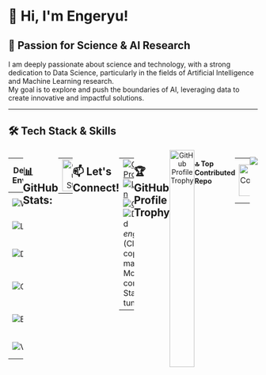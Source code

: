 # 👋 Hi, I'm Engeryu!
## 🔬 Passion for Science & AI Research
I am deeply passionate about science and technology, with a strong dedication to Data Science, particularly in the fields of Artificial Intelligence and Machine Learning research.  
My goal is to explore and push the boundaries of AI, leveraging data to create innovative and impactful solutions.

---

## 🛠️ Tech Stack & Skills
<div style="display: flex; justify-content: space-between;">

| **Development Environments**                                            | **Most Used Programming Languages**                                     | **Tools**                                                      | **Platforms & Technologies**                                      |
| ------------------------------------------------------------------------ | ------------------------------------------------------------------------ | -------------------------------------------------------------- | ------------------------------------------------------------------ |
| ![Windows](https://img.shields.io/badge/Windows-0078D6?logo=windows&logoColor=white&style=for-the-badge) | ![Python](https://img.shields.io/badge/Python-3776AB?logo=python&logoColor=white&style=for-the-badge) ![SQL](https://img.shields.io/badge/SQL-4479A1?logo=mysql&logoColor=white&style=for-the-badge) | ![Jupyter](https://img.shields.io/badge/Jupyter-F37626?logo=jupyter&logoColor=black&style=for-the-badge) ![LaTeX](https://img.shields.io/badge/LaTeX-008080?logo=latex&logoColor=white&style=for-the-badge) | ![AWS](https://img.shields.io/badge/Amazon_AWS-232F3E?logo=amazonaws&logoColor=FF9900&style=for-the-badge) ![GCP](https://img.shields.io/badge/Google_Cloud-4285F4?logo=googlecloud&logoColor=white&style=for-the-badge) |
| ![Linux](https://img.shields.io/badge/Linux-FCC624?logo=linux&logoColor=black&style=for-the-badge) | ![C++](https://img.shields.io/badge/C++-00599C?logo=cplusplus&logoColor=white&style=for-the-badge) ![C](https://img.shields.io/badge/C-00599C?logo=c&logoColor=white&style=for-the-badge) | ![NumPy](https://img.shields.io/badge/NumPy-013243?logo=numpy&logoColor=white&style=for-the-badge) ![Pandas](https://img.shields.io/badge/Pandas-150458?logo=pandas&logoColor=white&style=for-the-badge) | ![Apache](https://img.shields.io/badge/Apache-D22128?logo=apache&logoColor=white&style=for-the-badge) ![Airflow](https://img.shields.io/badge/Apache_Airflow-017CEE?logo=apacheairflow&logoColor=white&style=for-the-badge) |
| ![Debian](https://img.shields.io/badge/Debian-A81D33?logo=debian&logoColor=white&style=for-the-badge) | ![Julia](https://img.shields.io/badge/Julia-9558B2?logo=julia&logoColor=white&style=for-the-badge) ![R](https://img.shields.io/badge/R-276DC3?logo=r&logoColor=white&style=for-the-badge) | ![Scikit-Learn](https://img.shields.io/badge/Scikit--Learn-F7931E?logo=scikitlearn&logoColor=white&style=for-the-badge) ![SciPy](https://img.shields.io/badge/SciPy-8CAAE6?logo=scipy&logoColor=white&style=for-the-badge) | ![Docker](https://img.shields.io/badge/Docker-2496ED?logo=docker&logoColor=white&style=for-the-badge) ![Streamlit](https://img.shields.io/badge/Streamlit-FF4B4B?logo=streamlit&logoColor=white&style=for-the-badge) |
| ![Git](https://img.shields.io/badge/Git-F05032?logo=git&logoColor=white&style=for-the-badge) | ![Java](https://img.shields.io/badge/Java-007396?logo=java&logoColor=white&style=for-the-badge) ![Scala](https://img.shields.io/badge/Scala-DC322F?logo=scala&logoColor=white&style=for-the-badge) | ![PyTorch](https://img.shields.io/badge/PyTorch-EE4C2C?logo=pytorch&logoColor=white&style=for-the-badge) ![TensorFlow](https://img.shields.io/badge/TensorFlow-FF6F00?logo=tensorflow&logoColor=white&style=for-the-badge) | ![GraphDB](https://img.shields.io/badge/GraphDB-FF7139?logo=graphdb&logoColor=white&style=for-the-badge) ![MongoDB](https://img.shields.io/badge/MongoDB-47A248?logo=mongodb&logoColor=white&style=for-the-badge) |
| ![Bash](https://img.shields.io/badge/Bash-4EAA25?logo=gnubash&logoColor=white&style=for-the-badge) | ![PHP](https://img.shields.io/badge/PHP-777BB4?logo=php&logoColor=white&style=for-the-badge) ![JavaScript](https://img.shields.io/badge/JavaScript-F7DF1E?logo=javascript&logoColor=black&style=for-the-badge) | ![Spark](https://img.shields.io/badge/Spark-E25A1C?logo=apachespark&logoColor=white&style=for-the-badge) ![Markdown](https://img.shields.io/badge/Markdown-000000?logo=markdown&logoColor=white&style=for-the-badge) | ![Neo4j](https://img.shields.io/badge/Neo4j-008CC1?logo=neo4j&logoColor=white&style=for-the-badge) ![FileZilla](https://img.shields.io/badge/FileZilla-BF0000?logo=filezilla&logoColor=white&style=for-the-badge) |
| ![VSCode](https://img.shields.io/badge/VS_Code-007ACC?logo=visualstudiocode&logoColor=white&style=for-the-badge) | ![JSON](https://img.shields.io/badge/JSON-000000?logo=json&logoColor=white&style=for-the-badge) ![YAML](https://img.shields.io/badge/YAML-CA2322?logo=yaml&logoColor=white&style=for-the-badge) | ![Plotly](https://img.shields.io/badge/Plotly-3E4A4F?logo=plotly&logoColor=white&style=for-the-badge) ![Tableau](https://img.shields.io/badge/Tableau-E97627?logo=tableau&logoColor=white&style=for-the-badge) | ![NPM](https://img.shields.io/badge/NPM-CB3837?logo=npm&logoColor=white&style=for-the-badge) ![Nginx](https://img.shields.io/badge/Nginx-009639?logo=nginx&logoColor=white&style=for-the-badge) |

---
## 📊 GitHub Stats:
<table style="width: 100%; border-collapse: collapse;">
  <tr>
    <td style="text-align: center;">
      <img src="https://github-readme-stats.vercel.app/api?username=Engeryu&theme=date_night&hide_border=false&include_all_commits=true&count_private=true" alt="GitHub Stats" style="width: 100%;" />
    </td>
    <td style="text-align: center;">
      <img src="https://github-readme-stats.vercel.app/api/top-langs/?username=Engeryu&theme=date_night&hide_border=false&include_all_commits=true&count_private=true&layout=compact" alt="Top Languages" style="width: 100%;" />
    </td>
  </tr>
</table>

---
## 📫 Let's Connect!
<table style="border-collapse: collapse; width: 100%;">
  <tr>
    <td style="width: 70%; padding-right: 20px;">
      <div style="text-align: left; display: inline-block;">
        <a href="https://github.com/Engeryu">
          <img src="https://img.shields.io/badge/GitHub-Engeryu-100000?style=for-the-badge&logo=github&logoColor=white" alt="GitHub Profile" />
        </a>
        <br />
        <a href="https://www.linkedin.com/in/angel-gaspard-fauvelle-631111122/">
          <img src="https://img.shields.io/static/v1?message=LinkedIn&logo=linkedin&label=&color=0077B5&logoColor=white&labelColor=&style=for-the-badge" alt="LinkedIn" />
        </a>
        <br />
        <a href="mailto:angel.proworkspace@gmail.com">
          <img src="https://img.shields.io/static/v1?message=Gmail&logo=gmail&label=&color=D14836&logoColor=white&labelColor=&style=for-the-badge" alt="Gmail" />
        </a>
        <br />
        <img src="https://img.shields.io/static/v1?message=Discord&logo=discord&label=&color=7289DA&logoColor=white&labelColor=&style=for-the-badge" alt="Discord" />
        <i>engeryu</i> <bold>(Click to copy manually)</bold>
        <br />
        <bold>More to come... Stay tuned!</bold> 🚀
      </div>
    </td>
    <td style="text-align: right; width: 30%;">
      <img src="https://github.com/user-attachments/assets/e2bd9c47-44f0-4541-b182-9cc4a96d8772" alt="Chill Boy" style="max-width: 100%; border-radius: 10px;" />
    </td>
  </tr>
</table>

---
## 🏆 GitHub Profile Trophy
<div style="width: 100%; text-align: center;">
  <img src="https://github-profile-trophy.vercel.app/?username=Engeryu&theme=radical&no-frame=false&no-bg=false&margin-w=4" alt="GitHub Profile Trophy" style="width: 100%;" />
</div>

#### 🔝 Top Contributed Repo
<table style="width: 100%; border-collapse: collapse;">
  <tr>
    <td style="width: 50%; text-align: center;">
      <img src="https://github-contributor-stats.vercel.app/api?username=Engeryu&limit=5&theme=date_night&combine_all_yearly_contributions=true" alt="GitHub Contributor Stats" style="width: 100%;" />
    </td>
    <td style="width: 50%; text-align: center;">
      <img src="https://nirzak-streak-stats.vercel.app/?user=Engeryu&theme=date_night&hide_border=false" alt="GitHub Streak Stats" style="width: 100%;" />
    </td>
  </tr>
</table>

---
[![](https://visitcount.itsvg.in/api?id=Engeryu&icon=0&color=9)](https://visitcount.itsvg.in)
<!-- Proudly created with GPRM ( https://gprm.itsvg.in ) -->
